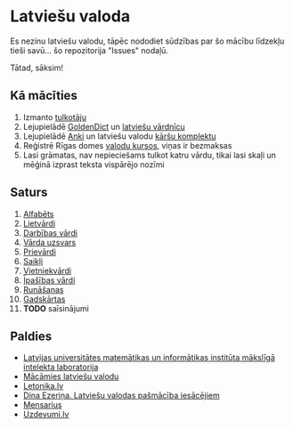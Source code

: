 Latviešu valoda
===============

Es nezinu latviešu valodu, tāpēc nododiet sūdzības par šo mācību līdzekļu tieši
savū... šo repozitorija "Issues" nodaļū.

Tātad, sāksim!

## Kā mācīties

1. Izmanto [tulkotāju](https://deepl.com/translator#lv/en/Gudrinieks!)
2. Lejupielādē [GoldenDict](http://goldendict.org) un [latviešu vārdnīcu](
https://cloud.freemdict.com/index.php/s/pgKcDcbSDTCzXCs?path=%2FLATVIAN)
3. Lejupielādē [Anki](https://apps.ankiweb.net) un latviešu valodu
[kāršu komplektu](https://ankiweb.net/shared/info/387126451)
4. Reģistrē Rīgas domes
[valodu kursos](http://www.integration.lv/en/courses-events),
viņas ir bezmaksas
5. Lasi grāmatas, nav nepieciešams tulkot katru vārdu, tikai lasi skaļi un
mēģinā izprast teksta vispārējo nozīmi

## Saturs

1. [Alfabēts](nodalas/01-alfabets.md)
2. [Lietvārdi](nodalas/02-lietvardi.md)
3. [Darbības vārdi](nodalas/03-darbibas-vardi.md)
4. [Vārda uzsvars](nodalas/04-varda-uzsvars.md)
5. [Prievārdi](nodalas/05-prievardi.md)
6. [Saikļi](nodalas/06-saikli.md)
7. [Vietniekvārdi](nodalas/07-vietniekvardi.md)
8. [Īpašības vārdi](nodalas/08-ipasibas-vardi.md)
9. [Runāšanas](nodalas/09-runasanas.md)
10. [Gadskārtas](nodalas/10-gadskartas.md)
11. **TODO** saīsinājumi

## Paldies

- [Latvijas universitātes matemātikas un informātikas institūta mākslīgā intelekta laboratorija](
   http://valoda.ailab.lv/latval/vispareji/lgraml-w/lgraml.htm)
- [Mācāmies latviešu valodu](http://mlv.id.lv/lv/grammar/text/index.html)
- [Letonika.lv](https://www.letonika.lv/groups/default.aspx?title=morphology.htm)
- [Dina Ezeriņa. Latviešu valodas pašmācība iesācējiem](
   http://www.zvaigzne.lv/lv/gramatas/apraksts/91753-latviesu_valodas_pasmaciba_iesacejiem_cd_samoucitelj_latisskogo_jazika_dlja_nacinausih.html)
- [Mensarius](http://mensarius.lv/index.php/lv/kursi-un-cenas)
- [Uzdevumi.lv](https://www.uzdevumi.lv/p/latviesu-valoda)

